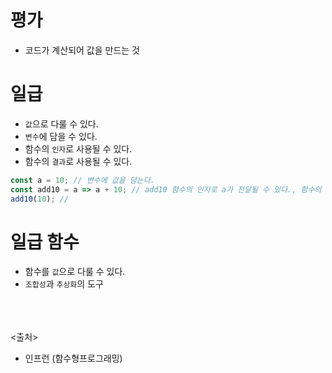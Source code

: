 # 평가
- 코드가 계산되어 값을 만드는 것

# 일급
- `값`으로 다룰 수 있다.
- `변수`에 담을 수 있다.
- 함수의 `인자`로 사용될 수 있다.
- 함수의 `결과`로 사용될 수 있다.
```js
const a = 10; // 변수에 값을 담는다.
const add10 = a => a + 10; // add10 함수의 인자로 a가 전달될 수 있다., 함수의 결과는 'a+10'이라는 값으로 사용될 수있다.
add10(10); // 
```

# 일급 함수
- 함수를 `값`으로 다룰 수 있다.
- `조합성`과 `추상화`의 도구

<br><br><br>
<출처>
- 인프런 (함수형프로그래밍)

